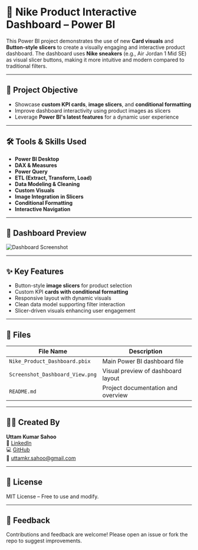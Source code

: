 # 👟 Nike Product Interactive Dashboard – Power BI

This Power BI project demonstrates the use of new **Card visuals** and **Button-style slicers** to create a visually engaging and interactive product dashboard. The dashboard uses **Nike sneakers** (e.g., Air Jordan 1 Mid SE) as visual slicer buttons, making it more intuitive and modern compared to traditional filters.

---

## 🎯 Project Objective

- Showcase **custom KPI cards**, **image slicers**, and **conditional formatting**
- Improve dashboard interactivity using product images as slicers
- Leverage **Power BI's latest features** for a dynamic user experience

---

## 🛠️ Tools & Skills Used

- **Power BI Desktop**
- **DAX & Measures**
- **Power Query**
- **ETL (Extract, Transform, Load)**
- **Data Modeling & Cleaning**
- **Custom Visuals**
- **Image Integration in Slicers**
- **Conditional Formatting**
- **Interactive Navigation**

---

## 📸 Dashboard Preview

![Dashboard Screenshot](./Screenshot_Dashboard_View.png)

---

## ✨ Key Features

- Button-style **image slicers** for product selection
- Custom KPI **cards with conditional formatting**
- Responsive layout with dynamic visuals
- Clean data model supporting filter interaction
- Slicer-driven visuals enhancing user engagement

---

## 📁 Files

| File Name                      | Description                           |
|-------------------------------|---------------------------------------|
| `Nike_Product_Dashboard.pbix` | Main Power BI dashboard file          |
| `Screenshot_Dashboard_View.png` | Visual preview of dashboard layout    |
| `README.md`                   | Project documentation and overview    |

---

## 👨‍💼 Created By

**Uttam Kumar Sahoo**  
🔗 [LinkedIn](https://www.linkedin.com/in/uttam-kumar-sahoo-549297211/)  
💻 [GitHub](https://github.com/uttam-kumar-sahoo)  
📧 uttamkr.sahoo@gmail.com

---

## 📝 License

MIT License – Free to use and modify.

---

## 💬 Feedback

Contributions and feedback are welcome! Please open an issue or fork the repo to suggest improvements.

